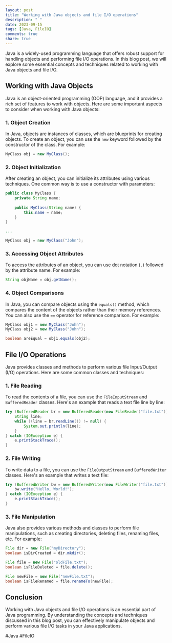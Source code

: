 ```yaml
---
layout: post
title: "Working with Java objects and file I/O operations"
description: " "
date: 2023-09-15
tags: [Java, FileIO]
comments: true
share: true
---
```


Java is a widely-used programming language that offers robust support for handling objects and performing file I/O operations. In this blog post, we will explore some essential concepts and techniques related to working with Java objects and file I/O.

## Working with Java Objects

Java is an object-oriented programming (OOP) language, and it provides a rich set of features to work with objects. Here are some important aspects to consider when working with Java objects:

### 1. Object Creation

In Java, objects are instances of classes, which are blueprints for creating objects. To create an object, you can use the `new` keyword followed by the constructor of the class. For example:

```java
MyClass obj = new MyClass();
```

### 2. Object Initialization

After creating an object, you can initialize its attributes using various techniques. One common way is to use a constructor with parameters:

```java
public class MyClass {
    private String name;
    
    public MyClass(String name) {
        this.name = name;
    }
}

...

MyClass obj = new MyClass("John");
```

### 3. Accessing Object Attributes

To access the attributes of an object, you can use dot notation (`.`) followed by the attribute name. For example:

```java
String objName = obj.getName();
```

### 4. Object Comparisons

In Java, you can compare objects using the `equals()` method, which compares the content of the objects rather than their memory references. You can also use the `==` operator for reference comparison. For example:

```java
MyClass obj1 = new MyClass("John");
MyClass obj2 = new MyClass("John");

boolean areEqual = obj1.equals(obj2);
```

## File I/O Operations

Java provides classes and methods to perform various file Input/Output (I/O) operations. Here are some common classes and techniques:

### 1. File Reading

To read the contents of a file, you can use the `FileInputStream` and `BufferedReader` classes. Here's an example that reads a text file line by line:

```java
try (BufferedReader br = new BufferedReader(new FileReader("file.txt"))) {
    String line;
    while ((line = br.readLine()) != null) {
        System.out.println(line);
    }
} catch (IOException e) {
    e.printStackTrace();
}
```

### 2. File Writing

To write data to a file, you can use the `FileOutputStream` and `BufferedWriter` classes. Here's an example that writes a text file:

```java
try (BufferedWriter bw = new BufferedWriter(new FileWriter("file.txt"))) {
    bw.write("Hello, World!");
} catch (IOException e) {
    e.printStackTrace();
}
```

### 3. File Manipulation

Java also provides various methods and classes to perform file manipulations, such as creating directories, deleting files, renaming files, etc. For example:

```java
File dir = new File("myDirectory");
boolean isDirCreated = dir.mkdir();

File file = new File("oldFile.txt");
boolean isFileDeleted = file.delete();

File newFile = new File("newFile.txt");
boolean isFileRenamed = file.renameTo(newFile);
```

## Conclusion

Working with Java objects and file I/O operations is an essential part of Java programming. By understanding the concepts and techniques discussed in this blog post, you can effectively manipulate objects and perform various file I/O tasks in your Java applications.

#Java #FileIO